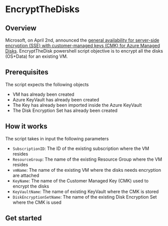 # EncryptTheDisks
## Overview
Microsoft, on April 2nd, announced the [general availability for server-side encryption (SSE) with customer-managed keys (CMK) for Azure Managed Disks](<https://docs.microsoft.com/en-us/azure/virtual-machines/linux/disk-encryption>). EncryptTheDisk powershell script objective is to encrypt all the disks (OS+Data) for an existing VM.

## Prerequisites
The script expects the following objects
* VM has already been created 
* Azure KeyVault has already been created
* The Key has already been imported inside the Azure KeyVault
* The Disk Encryption Set has already been created

## How it works
The script takes in input the following parameters
* `SubscriptionID`: The ID of the existing subscription where the VM resides
* `ResourceGroup`: The name of the existing Resource Group where the VM resides
* `vmName`: The name of the existing VM where the disks needs encryption are attached
* `KeyName`: The name of the Customer Managed Key (CMK) used to encrypt the disks
* `KeyVaultName`: The name of existing KeyVault where the CMK is stored
* `DiskEncryptionSetName`: The name of the existing Disk Encryption Set where the CMK is used

## Get started
